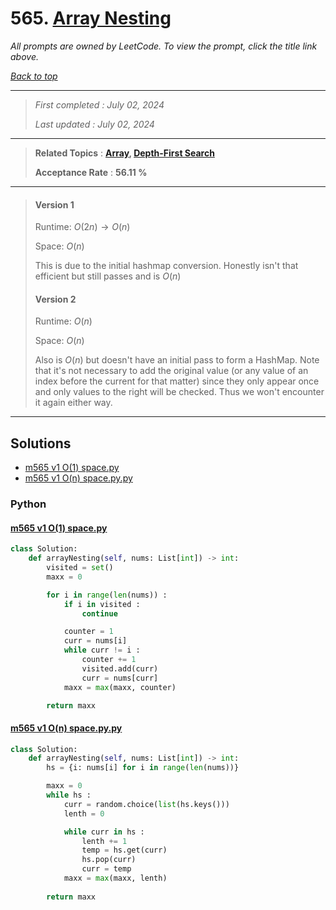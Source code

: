 # 565. [Array Nesting](<https://leetcode.com/problems/array-nesting>)

*All prompts are owned by LeetCode. To view the prompt, click the title link above.*

*[Back to top](<../README.md>)*

------

> *First completed : July 02, 2024*
>
> *Last updated : July 02, 2024*

------

> **Related Topics** : **[Array](<by_topic/Array.md>), [Depth-First Search](<by_topic/Depth-First Search.md>)**
>
> **Acceptance Rate** : **56.11 %**

------

> #### Version 1
> 
> Runtime: $O(2n)\rightarrow O(n)$
> 
> Space: $O(n)$
> 
> This is due to the initial hashmap conversion. Honestly isn't that 
> efficient but still passes and is $O(n)$
> 
> 
> #### Version 2
> 
> Runtime: $O(n)$
> 
> Space: $O(n)$
> 
> Also is $O(n)$ but doesn't have an initial pass to form a HashMap. 
> Note that it's not necessary to add the original value (or any value 
> of an index before the current for that matter) since they only 
> appear once and only values to the right will be checked. Thus 
> we won't encounter it again either way.

------

## Solutions

- [m565 v1 O(1) space.py](<../my-submissions/m565 v1 O(1) space.py>)
- [m565 v1 O(n) space.py.py](<../my-submissions/m565 v1 O(n) space.py.py>)
### Python
#### [m565 v1 O(1) space.py](<../my-submissions/m565 v1 O(1) space.py>)
```Python
class Solution:
    def arrayNesting(self, nums: List[int]) -> int:
        visited = set()
        maxx = 0

        for i in range(len(nums)) :
            if i in visited :
                continue

            counter = 1
            curr = nums[i]
            while curr != i :
                counter += 1
                visited.add(curr)
                curr = nums[curr]
            maxx = max(maxx, counter)

        return maxx
```

#### [m565 v1 O(n) space.py.py](<../my-submissions/m565 v1 O(n) space.py.py>)
```Python
class Solution:
    def arrayNesting(self, nums: List[int]) -> int:
        hs = {i: nums[i] for i in range(len(nums))}

        maxx = 0
        while hs :
            curr = random.choice(list(hs.keys()))
            lenth = 0

            while curr in hs :
                lenth += 1
                temp = hs.get(curr)
                hs.pop(curr)
                curr = temp
            maxx = max(maxx, lenth)
            
        return maxx
```

